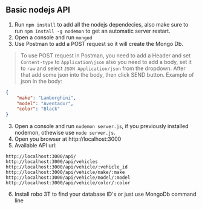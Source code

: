 ## Basic nodejs API

1. Run ``npm install`` to add all the nodejs dependecies, also make sure to run ```npm install -g nodemon``` to get an automatic server restart.
2. Open a console and run ``mongod``
3. Use Postman to add a POST request so it will create the Mongo Db.
> To use POST request in Postman, you need to add a Header and set ``Content-type`` to ``Application\json`` also you need to add a body, set it to ``raw`` and select ``JSON Application/json`` from the dropdown. After that add some json into the body, then click SEND button. Example of json in the body:

```json
{
	"make": "Lamborghini",
	"model": "Aventador",
	"color": "Black"
}
```
3. Open a console and run ``nodemon server.js``, if you previously installed nodemon, othewise use ``node server.js``.
4. Open you browser at http://localhost:3000
5. Available API url:
```
http://localhost:3000/api/
http://localhost:3000/api/vehicles
http://localhost:3000/api/vehicle/:vehicle_id
http://localhost:3000/api/vehicle/make/:make
http://localhost:3000/api/vehicle/model/:model
http://localhost:3000/api/vehicle/color/:color
```
6. Install robo 3T to find your database ID's or just use MongoDb command line


